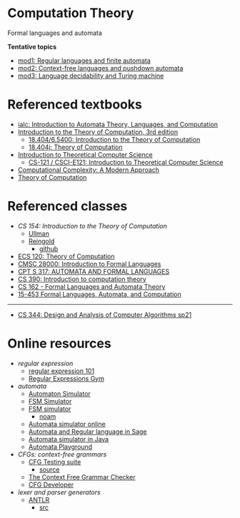 # Computation Theory
Formal languages and automata

__Tentative topics__

- [mod1: Regular languages and finite automata](./mod1/README.md)
- [mod2: Context-free languages and pushdown automata](./mod2/README.md)
- [mod3: Language decidability and Turing machine](./mod3/README.md)


# Referenced textbooks
- [ialc: Introduction to Automata Theory, Languages, and Computation](http://infolab.stanford.edu/~ullman/ialc.html)
- [Introduction to the Theory of Computation, 3rd edition](https://math.mit.edu/~sipser/book.html)
  - [18.404/6.5400: Introduction to the Theory of Computation](https://math.mit.edu/~sipser/18404/)
  - [18.404j: Theory of Computation](https://ocw.mit.edu/courses/18-404j-theory-of-computation-fall-2020/)
- [Introduction to Theoretical Computer Science](https://introtcs.org/public/index.html)
  - [CS-121 / CSCI-E121: Introduction to Theoretical Computer Science](https://cs121.boazbarak.org/)
- [Computational Complexity: A Modern Approach](https://theory.cs.princeton.edu/complexity/)
- [Theory of Computation](https://mfleck.cs.illinois.edu/cs373-notes.pdf)

# Referenced classes
- _CS 154: Introduction to the Theory of Computation_
  - [Ullman](http://i.stanford.edu/~ullman/ialc/spr10/spr10.html)
  - [Reingold](https://omereingold.wordpress.com/cs-154-introduction-to-automata-and-complexity-theory/)
    - [github](https://orionquest.github.io/courses/cs154/index.html)
- [ECS 120: Theory of Computation](https://web.cs.ucdavis.edu/~doty/)
- [CMSC 28000: Introduction to Formal Languages](https://people.cs.uchicago.edu/~timng/280/)
- [CPT S 317: AUTOMATA AND FORMAL LANGUAGES](https://eecs.wsu.edu/~ananth/CptS317/)
- [CS 390: Introduction to computation theory](https://www.cs.odu.edu/~zeil/cs390)
- [CS 162 - Formal Languages and Automata Theory](https://ics.uci.edu/~goodrich/teach/cs162/)
- [15-453 Formal Languages, Automata, and Computation](https://www.cs.cmu.edu/~fp/courses/flac/)
- ---
- [CS 344: Design and Analysis of Computer Algorithms sp21](https://people.cs.rutgers.edu/~sa1497/courses/cs344-s21/)

# Online resources
- *regular expression*
  - [regular expression 101](https://regex101.com/)
  - [Regular Expressions Gym](https://ivanzuzak.info/noam/webapps/regex_simplifier/)
- *automata*
  - [Automaton Simulator](https://automatonsimulator.com/)
  - [FSM Simulator](https://www.eecis.udel.edu/~silber/automata/fsm)
  - [FSM simulator](https://ivanzuzak.info/noam/webapps/fsm_simulator/)
    - [noam](https://github.com/izuzak/noam)
  - [Automata simulator online](https://web.cs.ucdavis.edu/~doty/automata/)
  - [Automata and Regular language in Sage](https://www.i2m.univ-amu.fr/perso/paul.mercat/RauzyFractals/html/language_automaton.html)
  - [Automata simulator in Java](http://www.cburch.com/proj/autosim/index.html)
  - [Automata Playground](https://github.com/ErnestThePoet/Automata-Playground)
- *CFGs: context-free grammars*
  - [CFG Testing suite](https://cpiber.github.io/CFG-Tester)
    - [source](https://github.com/cpiber/CFG-Tester)
  - [The Context Free Grammar Checker](https://smlweb.cpsc.ucalgary.ca/)
  - [CFG Developer](https://web.stanford.edu/class/archive/cs/cs103/cs103.1156/tools/cfg/)
- *lexer and parser generators*
  - [ANTLR](https://www.antlr.org/)
    - [src](https://github.com/antlr/antlr4)